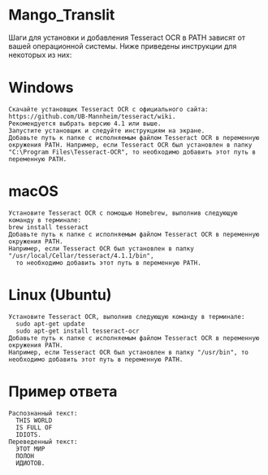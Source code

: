# Mango_Translit
Шаги для установки и добавления Tesseract OCR в PATH зависят от вашей операционной системы. Ниже приведены инструкции для некоторых из них:

# Windows
    Скачайте установщик Tesseract OCR с официального сайта: https://github.com/UB-Mannheim/tesseract/wiki. 
    Рекомендуется выбрать версию 4.1 или выше.
    Запустите установщик и следуйте инструкциям на экране.
    Добавьте путь к папке с исполняемым файлом Tesseract OCR в переменную окружения PATH. Например, если Tesseract OCR был установлен в папку "C:\Program Files\Tesseract-OCR", то необходимо добавить этот путь в переменную PATH.
    
# macOS
    Установите Tesseract OCR с помощью Homebrew, выполнив следующую команду в терминале:
    brew install tesseract
    Добавьте путь к папке с исполняемым файлом Tesseract OCR в переменную окружения PATH. 
    Например, если Tesseract OCR был установлен в папку "/usr/local/Cellar/tesseract/4.1.1/bin", 
      то необходимо добавить этот путь в переменную PATH.
      
# Linux (Ubuntu)
    Установите Tesseract OCR, выполнив следующую команду в терминале:
      sudo apt-get update
      sudo apt-get install tesseract-ocr
    Добавьте путь к папке с исполняемым файлом Tesseract OCR в переменную окружения PATH. 
    Например, если Tesseract OCR был установлен в папку "/usr/bin", то необходимо добавить этот путь в переменную PATH.
# Пример ответа
    Распознанный текст:
      THIS WORLD
      IS FULL OF
      IDIOTS.
    Переведенный текст:
      ЭТОТ МИР
      ПОЛОН
      ИДИОТОВ.
